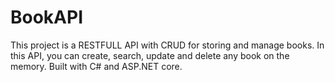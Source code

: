 # BookAPI

This project is a RESTFULL API with CRUD for storing and manage books. In this API, you can create, search, update and delete any book on the memory. Built with C# and ASP.NET core.

